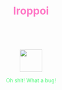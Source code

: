<div align="center">
<h1 style="color:#ff79c6" >Iroppoi</h1>
  <br>
  <br>
  <br>
  <br>
    <img width="60" height="60" src="https://avatars0.githubusercontent.com/u/1680273?s=460&u=4471b74deb9973096418a93960c664c5ea3bd159&v=4" />
  <br>
  </p>
  <p style="color:#50fa7b">Oh shit! What a bug!</p>
</div>
